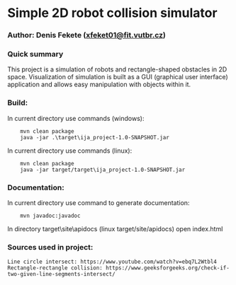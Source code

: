 # Simple 2D robot collision simulator

### Author: Denis Fekete (xfeket01@fit.vutbr.cz)

### Quick summary
This project is a simulation of robots and rectangle-shaped obstacles in 2D 
space. Visualization of simulation is built as a GUI (graphical user interface) 
application and allows easy manipulation with objects within it.

### Build:
In current directory use commands (windows):
```
	mvn clean package
	java -jar .\target\ija_project-1.0-SNAPSHOT.jar
```
In current directory use commands (linux):
```
	mvn clean package
	java -jar target/target\ija_project-1.0-SNAPSHOT.jar
```

### Documentation:
In current directory use command to generate documentation:
```
	mvn javadoc:javadoc
```
In directory target\site\apidocs (linux target/site/apidocs) open index.html

### Sources used in project:
	Line circle intersect: https://www.youtube.com/watch?v=ebq7L2Wtbl4
	Rectangle-rectangle collision: https://www.geeksforgeeks.org/check-if-two-given-line-segments-intersect/
